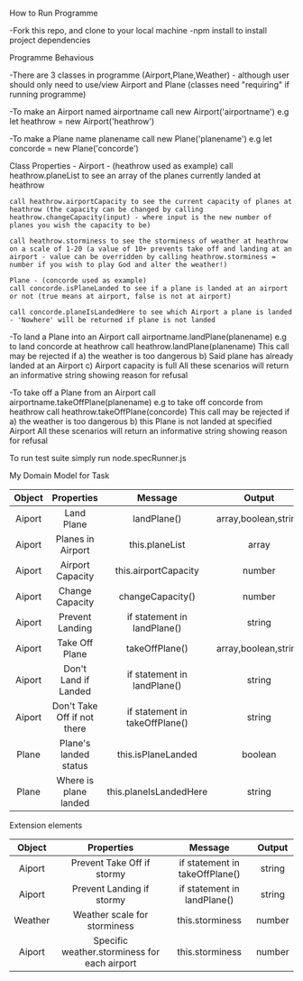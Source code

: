 How to Run Programme

 -Fork this repo, and clone to your local machine
 -npm install to install project dependencies
 
 Programme Behavious

 -There are 3 classes in programme (Airport,Plane,Weather) - although user should only need to use/view Airport and Plane (classes need "requiring" if running programme)

  -To make an Airport named airportname call new Airport('airportname') 
 e.g let heathrow = new Airport('heathrow')

 -To make a Plane name planename call new Plane('planename') 
 e.g let concorde = new Plane('concorde')

 Class Properties - Airport - (heathrow used as example)
    call heathrow.planeList to see an array of the planes currently landed at heathrow

    call heathrow.airportCapacity to see the current capacity of planes at heathrow (the capacity can be changed by calling heathrow.changeCapacity(input) - where input is the new number of planes you wish the capacity to be)

    call heathrow.storminess to see the storminess of weather at heathrow on a scale of 1-20 (a value of 10+ prevents take off and landing at an airport - value can be overridden by calling heathrow.storminess = number if you wish to play God and alter the weather!)

    Plane - (concorde used as example)
    call concorde.isPlaneLanded to see if a plane is landed at an airport or not (true means at airport, false is not at airport)
        
    call concorde.planeIsLandedHere to see which Airport a plane is landed - 'Nowhere' will be returned if plane is not landed

 -To land a Plane into an Airport call airportname.landPlane(planename) 
 e.g to land concorde at heathrow call heathrow.landPlane(planename)
 This call may be rejected if a) the weather is too dangerous
 b) Said plane has already landed at an Airport
 c) Airport capacity is full
 All these scenarios will return an informative string showing reason for refusal

 -To take off a Plane from an Airport call airportname.takeOffPlane(planename)
 e.g to take off concorde from heathrow call heathrow.takeOffPlane(concorde)
 This call may be rejected if a) the weather is too dangerous
 b) this Plane is not landed at specified Airport
 All these scenarios will return an informative string showing reason for refusal


 To run test suite simply run
   node.specRunner.js


My Domain Model for Task

| Object | Properties | Message | Output |
| :------------: |:---------------:| :-----:| :------: |
| Aiport | Land Plane | landPlane() | array,boolean,string |
| Aiport | Planes in Airport | this.planeList | array |
| Aiport | Airport Capacity | this.airportCapacity | number |
| Aiport | Change Capacity | changeCapacity() | number |
| Aiport | Prevent Landing | if statement in landPlane() | string |
| Aiport | Take Off Plane | takeOffPlane()| array,boolean,string |
| Aiport | Don't Land if Landed | if statement in landPlane() | string |
| Aiport | Don't Take Off if not there | if statement in takeOffPlane() | string |
| Plane | Plane's landed status| this.isPlaneLanded | boolean |
| Plane | Where is plane landed | this.planeIsLandedHere | string |

Extension elements

| Object | Properties | Message | Output |
| :------------: |:---------------:| :-----:| :------: |
| Aiport | Prevent Take Off if stormy | if statement in takeOffPlane() | string |
| Aiport | Prevent Landing if stormy | if statement in landPlane() | string |
| Weather | Weather scale for storminess | this.storminess | number |
| Aiport | Specific weather.storminess for each airport | this.storminess | number |



